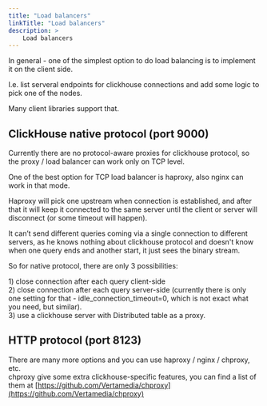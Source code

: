 ```yaml
---
title: "Load balancers"
linkTitle: "Load balancers"
description: >
    Load balancers
---
```


In general - one of the simplest option to do load balancing is to implement it on the client side.

I.e. list serveral endpoints for clickhouse connections and add some logic to pick one of the nodes.

Many client libraries support that.

## ClickHouse native protocol \(port 9000\)

Currently there are no protocol-aware proxies for clickhouse protocol, so the proxy / load balancer can work only on TCP level.

One of the best option for TCP load balancer is haproxy, also nginx can work in that mode.

Haproxy will pick one upstream when connection is established, and after that it will keep it connected to the same server until the client or server will disconnect \(or some timeout will happen\).

It can’t send different queries coming via a single connection to different servers, as he knows nothing about clickhouse protocol and doesn't know when one query ends and another start, it just sees the binary stream.

So for native protocol, there are only 3 possibilities:

1\) close connection after each query client-side  
2\) close connection after each query server-side \(currently there is only one setting for that - idle\_connection\_timeout=0, which is not exact what you need, but similar\).  
3\) use a clickhouse server with Distributed table as a proxy.

## HTTP protocol \(port 8123\)

There are many more options and you can use haproxy / nginx / chproxy, etc.  
chproxy give some extra clickhouse-specific features, you can find a list of them at [https://github.com/Vertamedia/chproxy](https://github.com/Vertamedia/chproxy)



